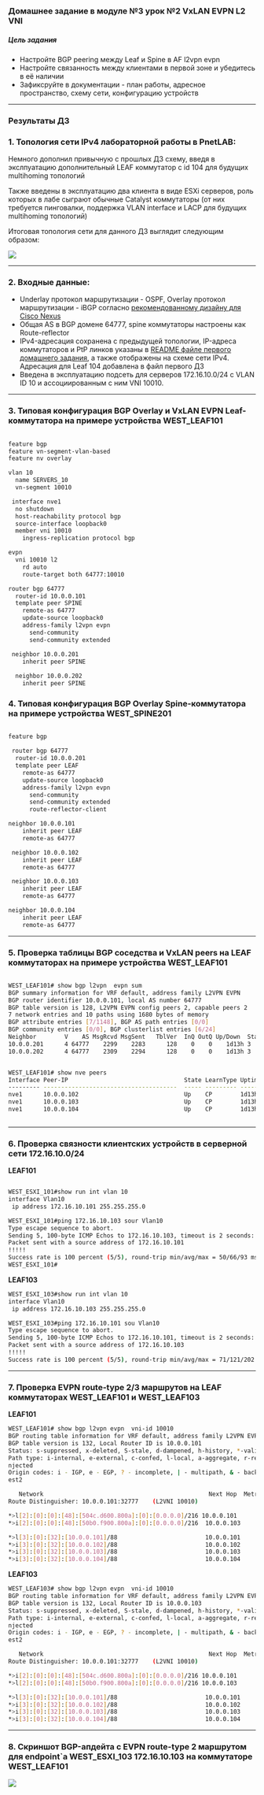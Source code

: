 ### Домашнее задание в модуле №3 урок №2 VxLAN EVPN L2 VNI

##### Цель задания
- Настройте BGP peering между Leaf и Spine в AF l2vpn evpn
- Настройте связанность между клиентами в первой зоне и убедитесь в её наличии
- Зафиксруйте в документации - план работы, адресное пространство, схему сети, конфигурацию устройств

---

### Результаты ДЗ

### **1. Топология сети IPv4 лабораторной работы в PnetLAB**:

Немного дополнил привычную с прошлых ДЗ схему, введя в экслпуатацию дополнительный LEAF коммутатор с id 104 для будущих multihoming топологий

Также введены в эксплуатацию два клиента в виде ESXi серверов, роль которых в лабе сыграют обычные Catalyst коммутаторы (от них требуется пинговалки, поддержка VLAN interface и LACP для будущих multihoming топологий)
  
Итоговая топология сети для данного ДЗ выглядит следующим образом:
 
 [<img src="WEST_DC_topology_for_VxLAN.JPG">](https://github.com/R0gerWilco/OTUS_DC/blob/main/Homework/Module3/Lesson02/WEST_DC_topology_for_VxLAN.JPG)


---

### **2. Входные данные**:

- Underlay протокол маршрутизации - OSPF, Overlay протокол маршрутизации - iBGP согласно [рекомендованному дизайну для Cisco Nexus](https://www.cisco.com/c/en/us/td/docs/dcn/whitepapers/cisco-vxlan-bgp-evpn-design-and-implementation-guide.html#IGPvseBGPUnderlay)
- Общая AS в BGP домене 64777, spine коммутаторы настроены как Route-reflector
- IPv4-адресация сохранена с предыдущей топологии,  IP-адреса коммутаторов и PtP линков указаны в [README файле первого домашнего задания](https://github.com/R0gerWilco/OTUS_DC/blob/main/Homework/Module1/Lesson03/README.md), а также отображены на схеме сети  IPv4. Адресация для Leaf 104 добавлена  в файл первого ДЗ
- Введена в эксплуатацию  подсеть для серверов 172.16.10.0/24 c VLAN ID 10 и ассоциированным с ним VNI 10010.



---
### **3. Типовая конфигурация BGP Overlay и VxLAN EVPN Leaf-коммутатора на примере устройства WEST_LEAF101**
```bash

feature bgp
feature vn-segment-vlan-based
feature nv overlay

vlan 10
  name SERVERS_10
  vn-segment 10010

 interface nve1
  no shutdown
  host-reachability protocol bgp
  source-interface loopback0
  member vni 10010
    ingress-replication protocol bgp

evpn
  vni 10010 l2
    rd auto
    route-target both 64777:10010

router bgp 64777
  router-id 10.0.0.101
  template peer SPINE
    remote-as 64777
    update-source loopback0
    address-family l2vpn evpn
      send-community
      send-community extended

 neighbor 10.0.0.201
    inherit peer SPINE
 
  neighbor 10.0.0.202
    inherit peer SPINE
```

### **4. Типовая конфигурация BGP Overlay Spine-коммутатора на примере устройства WEST_SPINE201**
```bash

feature bgp

 router bgp 64777
  router-id 10.0.0.201
  template peer LEAF
    remote-as 64777
    update-source loopback0
    address-family l2vpn evpn
      send-community
      send-community extended
      route-reflector-client

neighbor 10.0.0.101
    inherit peer LEAF
    remote-as 64777

 neighbor 10.0.0.102
    inherit peer LEAF
    remote-as 64777

 neighbor 10.0.0.103
    inherit peer LEAF
    remote-as 64777

neighbor 10.0.0.104
    inherit peer LEAF
    remote-as 64777
```

---

### **5. Проверка таблицы BGP соседства и VxLAN peers на LEAF коммутаторах на примере устройства WEST_LEAF101**
```bash

WEST_LEAF101# show bgp l2vpn  evpn sum
BGP summary information for VRF default, address family L2VPN EVPN
BGP router identifier 10.0.0.101, local AS number 64777
BGP table version is 128, L2VPN EVPN config peers 2, capable peers 2
7 network entries and 10 paths using 1680 bytes of memory
BGP attribute entries [7/1148], BGP AS path entries [0/0]
BGP community entries [0/0], BGP clusterlist entries [6/24]
Neighbor        V    AS MsgRcvd MsgSent   TblVer  InQ OutQ Up/Down  State/PfxRcd
10.0.0.201      4 64777    2299    2283      128    0    0    1d13h 3                   <----------------------- SPINE 201
10.0.0.202      4 64777    2309    2294      128    0    0    1d13h 3                   <----------------------- SPINE 202


WEST_LEAF101# show nve peers
Interface Peer-IP                                 State LearnType Uptime   Router-Mac       
--------- --------------------------------------  ----- --------- -------- ----------
nve1      10.0.0.102                              Up    CP        1d13h    n/a           <----------------------- LEAF 102
nve1      10.0.0.103                              Up    CP        1d13h    n/a           <----------------------- LEAF 103            
nve1      10.0.0.104                              Up    CP        1d13h    n/a           <----------------------- LEAF 104



```

---

### **6. Проверка связности клиентских устройств в серверной сети 172.16.10.0/24**
**LEAF101**
```bash

WEST_ESXI_101#show run int vlan 10
interface Vlan10
 ip address 172.16.10.101 255.255.255.0

WEST_ESXI_101#ping 172.16.10.103 sour Vlan10
Type escape sequence to abort.
Sending 5, 100-byte ICMP Echos to 172.16.10.103, timeout is 2 seconds:
Packet sent with a source address of 172.16.10.101 
!!!!!
Success rate is 100 percent (5/5), round-trip min/avg/max = 50/66/93 ms
WEST_ESXI_101#

```
**LEAF103**
```bash
WEST_ESXI_103#show run int vlan 10
interface Vlan10
 ip address 172.16.10.103 255.255.255.0

WEST_ESXI_103#ping 172.16.10.101 sou Vlan10
Type escape sequence to abort.
Sending 5, 100-byte ICMP Echos to 172.16.10.101, timeout is 2 seconds:
Packet sent with a source address of 172.16.10.103 
!!!!!
Success rate is 100 percent (5/5), round-trip min/avg/max = 71/121/202 ms
```

---

### **7. Проверка EVPN  route-type 2/3 маршрутов на LEAF коммутаторах  WEST_LEAF101 и WEST_LEAF103**

**LEAF101**

```bash
WEST_LEAF101# show bgp l2vpn evpn  vni-id 10010
BGP routing table information for VRF default, address family L2VPN EVPN
BGP table version is 132, Local Router ID is 10.0.0.101
Status: s-suppressed, x-deleted, S-stale, d-dampened, h-history, *-valid, >-best
Path type: i-internal, e-external, c-confed, l-local, a-aggregate, r-redist, I-i
njected
Origin codes: i - IGP, e - EGP, ? - incomplete, | - multipath, & - backup, 2 - b
est2

   Network                                               Next Hop  Metric LocPrf     Weight Path
Route Distinguisher: 10.0.0.101:32777    (L2VNI 10010)

*>l[2]:[0]:[0]:[48]:[504c.d600.800a]:[0]:[0.0.0.0]/216 10.0.0.101          100      32768 i   <------------Хост WEST_ESXI_101, подключенный к своему порту
*>i[2]:[0]:[0]:[48]:[50b0.f900.800a]:[0]:[0.0.0.0]/216  10.0.0.103          100          0 i  <-----------Хост WEST_ESXI_103, подключенный к LEAF 103

*>l[3]:[0]:[32]:[10.0.0.101]/88                         10.0.0.101         100      32768 i   <------------Cвой собственный Loopback
*>i[3]:[0]:[32]:[10.0.0.102]/88                         10.0.0.102         100          0 i   <------------Loopback LEAF 102 
*>i[3]:[0]:[32]:[10.0.0.103]/88                         10.0.0.103         100          0 i   <------------Loopback LEAF 103
*>i[3]:[0]:[32]:[10.0.0.104]/88                         10.0.0.104         100          0 i   <------------Loopback LEAF 104


```

**LEAF103**

```bash
WEST_LEAF103# show bgp l2vpn evpn  vni-id 10010
BGP routing table information for VRF default, address family L2VPN EVPN
BGP table version is 132, Local Router ID is 10.0.0.103
Status: s-suppressed, x-deleted, S-stale, d-dampened, h-history, *-valid, >-best
Path type: i-internal, e-external, c-confed, l-local, a-aggregate, r-redist, I-i
njected
Origin codes: i - IGP, e - EGP, ? - incomplete, | - multipath, & - backup, 2 - b
est2

   Network                                               Next Hop  Metric LocPrf     Weight Path
Route Distinguisher: 10.0.0.101:32777    (L2VNI 10010)

*>i[2]:[0]:[0]:[48]:[504c.d600.800a]:[0]:[0.0.0.0]/216 10.0.0.101         100          0 i    <-----------Хост WEST_ESXI_101, подключенный к LEAF 101
*>l[2]:[0]:[0]:[48]:[50b0.f900.800a]:[0]:[0.0.0.0]/216 10.0.0.103         100      32768 i    <-----------Хост WEST_ESXI_103, подключенный к своему порту

*>l[3]:[0]:[32]:[10.0.0.101]/88                         10.0.0.101        100          0 i   <------------Loopback LEAF 101
*>i[3]:[0]:[32]:[10.0.0.102]/88                         10.0.0.102        100          0 i   <------------Loopback LEAF 102 
*>i[3]:[0]:[32]:[10.0.0.103]/88                         10.0.0.103        100     32768  i   <------------Cвой собственный Loopback
*>i[3]:[0]:[32]:[10.0.0.104]/88                         10.0.0.104        100          0 i   <------------Loopback LEAF 104

```
---

### **8. Скриншот BGP-апдейта с EVPN  route-type 2 маршрутом для endpoint`а WEST_ESXI_103 172.16.10.103  на коммутаторе  WEST_LEAF101**

 [<img src="BGP_update_reachable_route.JPG">](https://github.com/R0gerWilco/OTUS_DC/blob/main/Homework/Module3/Lesson02/BGP_update_reachable_route.JPG)




